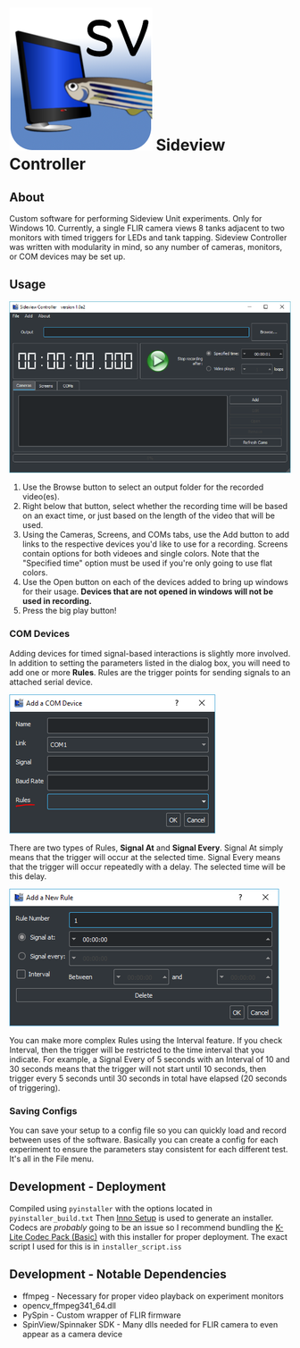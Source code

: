 # ![](https://github.com/SARL-Engineering/SideviewController/blob/master/icon.PNG) Sideview Controller

## About
Custom software for performing Sideview Unit experiments.  Only for Windows 10.  Currently, a single FLIR camera views 8 tanks adjacent to two monitors with timed triggers for LEDs and tank tapping.  Sideview Controller was written with modularity in mind, so any number of cameras, monitors, or COM devices may be set up.

## Usage
![](https://github.com/SARL-Engineering/SideviewController/blob/master/sv_screenshot.PNG)
1. Use the Browse button to select an output folder for the recorded video(es).
2. Right below that button, select whether the recording time will be based on an exact time, or just based on the length of the video that will be used.
3. Using the Cameras, Screens, and COMs tabs, use the Add button to add links to the respective devices you'd like to use for a recording.  Screens contain options for both videoes and single colors.  Note that the "Specified time" option must be used if you're only going to use flat colors.
4. Use the Open button on each of the devices added to bring up windows for their usage.  **Devices that are not opened in windows will not be used in recording.**
5. Press the big play button!

### COM Devices
Adding devices for timed signal-based interactions is slightly more involved.  In addition to setting the parameters listed in the dialog box, you will need to add one or more **Rules**.  Rules are the trigger points for sending signals to an attached serial device.  

![](https://github.com/SARL-Engineering/SideviewController/blob/master/sv_screenshot2.PNG)

There are two types of Rules, **Signal At** and **Signal Every**.  Signal At simply means that the trigger will occur at the selected time.  Signal Every means that the trigger will occur repeatedly with a delay.  The selected time will be this delay.  

![](https://github.com/SARL-Engineering/SideviewController/blob/master/sv_screenshot3.PNG)

You can make more complex Rules using the Interval feature.  If you check Interval, then the trigger will be restricted to the time interval that you indicate.  For example, a Signal Every of 5 seconds with an Interval of 10 and 30 seconds means that the trigger will not start until 10 seconds, then trigger every 5 seconds until 30 seconds in total have elapsed (20 seconds of triggering).

### Saving Configs
You can save your setup to a config file so you can quickly load and record between uses of the software.  Basically you can create a config for each experiment to ensure the parameters stay consistent for each different test.  It's all in the File menu.

## Development - Deployment
Compiled using `pyinstaller` with the options located in `pyinstaller_build.txt`  Then [Inno Setup](http://www.jrsoftware.org/isinfo.php) is used to generate an installer.  Codecs are *probably* going to be an issue so I recommend bundling the [K-Lite Codec Pack (Basic)](https://codecguide.com/download_kl.htm) with this installer for proper deployment.  The exact script I used for this is in `installer_script.iss`

## Development - Notable Dependencies
* ffmpeg - Necessary for proper video playback on experiment monitors
* opencv_ffmpeg341_64.dll
* PySpin - Custom wrapper of FLIR firmware
* SpinView/Spinnaker SDK - Many dlls needed for FLIR camera to even appear as a camera device